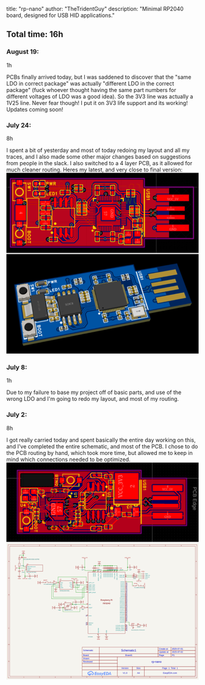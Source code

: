 title: "rp-nano"
author: "TheTridentGuy"
description: "Minimal RP2040 board, designed for USB HID applications."
## Total time: 16h

### August 19:
1h 

PCBs finally arrived today, but I was saddened to discover that the "same LDO in correct package" was actually "different LDO in the correct package" (fuck whoever thought having the same part numbers for different voltages of LDO was a good idea). So the 3V3 line was actually a 1V25 line. Never fear though! I put it on 3V3 life support and its working! Updates coming soon!

### July 24:
8h

I spent a bit of yesterday and most of today redoing my layout and all my traces, and I also made some other major changes based on suggestions from people in the slack.
I also switched to a 4 layer PCB, as it allowed for much cleaner routing. Heres my latest, and very close to final version:
![](images/pcb2.png)![](images/3d1.png)

### July 8:
1h

Due to my failure to base my project off of basic parts, and use of the wrong LDO and I'm going to redo my layout, and most of my routing.

### July 2:

8h

I got really carried today and spent basically the entire day working on this, and I've completed the entire schematic, and most of the PCB. I chose
to do the PCB routing by hand, which took more time, but allowed me to keep in mind which connections needed to be optimized.
![](images/pcb1.png)
![](images/sch1.png)